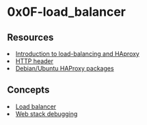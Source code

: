 # 0x0F-load_balancer

## Resources
<li><a href="/rltoken/B7f3oz8i3Xvvom_YQZzLnQ" target="_blank" title="Introduction to load-balancing and HAproxy">Introduction to load-balancing and HAproxy</a> </li>
<li><a href="/rltoken/sZ9v3Vq2tgLwN_PWVQketw" target="_blank" title="HTTP header">HTTP header</a> </li>
<li><a href="/rltoken/2VRAgtKKR9g6Xfb0xzGiSg" target="_blank" title="Debian/Ubuntu HAProxy packages">Debian/Ubuntu HAProxy packages</a></li>

## Concepts
<li>
<a href="https://intranet.alxswe.com/concepts/46">Load balancer</a>
</li>
<li>
<a href="https://intranet.alxswe.com/concepts/68">Web stack debugging</a>
</li>
